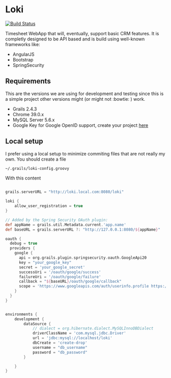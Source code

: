 # Loki

[![Build Status](https://travis-ci.org/soluciones3f/loki.svg?branch=master)](https://travis-ci.org/soluciones3f/loki)

Timesheet WebApp that will, eventually, support basic CRM features. It is completly designed to be API based and is build using well-known frameworks like:
 * AngularJS
 * Bootstrap
 * SpringSecurity

## Requirements

This are the versions we are using for development and testing since this is a simple project other versions might (or might not :bowtie: ) work.
 * Grails 2.4.3
 * Chrome 39.0.x
 * MySQL Server 5.6.x
 * Google Key for Google OpenID support, create your project [here](https://console.developers.google.com/project)

## Local setup
 
I prefer using a local setup to minimize commiting files that are not really my own. You should create a file
```bash
~/.grails/loki-config.groovy
```

With this content

```groovy

grails.serverURL = "http://loki.local.com:8080/loki"

loki {
    allow_user_registration = true
}

// Added by the Spring Security OAuth plugin:
def appName = grails.util.Metadata.current.'app.name'
def baseURL = grails.serverURL ?: "http://127.0.0.1:8080/${appName}"

oauth {
  debug = true
  providers {
    google {
      api = org.grails.plugin.springsecurity.oauth.GoogleApi20
      key = "your_google_key"
      secret = 'your_google_secret'
      successUri = '/oauth/google/success'
      failureUri = '/oauth/google/failure'
      callback = "${baseURL}/oauth/google/callback"
      scope = 'https://www.googleapis.com/auth/userinfo.profile https://www.googleapis.com/auth/userinfo.email'
    }
  }
}


environments {
    development {
        dataSource {
            // dialect = org.hibernate.dialect.MySQLInnoDBDialect
            driverClassName = 'com.mysql.jdbc.Driver'
            url = 'jdbc:mysql://localhost/loki'
            dbCreate = 'create-drop'
            username = "db_username"
            password = "db_password"
        }

    }
}
```



